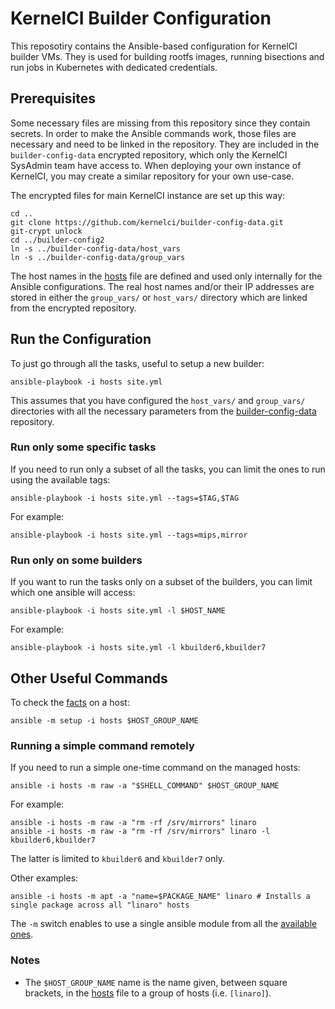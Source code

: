 # KernelCI Builder Configuration

This reposotiry contains the Ansible-based configuration for KernelCI builder
VMs.  They is used for building rootfs images, running bisections and run jobs
in Kubernetes with dedicated credentials.

## Prerequisites

Some necessary files are missing from this repository since they contain
secrets.  In order to make the Ansible commands work, those files are necessary
and need to be linked in the repository.  They are included in the
`builder-config-data` encrypted repository, which only the KernelCI SysAdmin
team have access to.  When deploying your own instance of KernelCI, you may
create a similar repository for your own use-case.

The encrypted files for main KernelCI instance are set up this way:

    cd ..
    git clone https://github.com/kernelci/builder-config-data.git
    git-crypt unlock
    cd ../builder-config2
    ln -s ../builder-config-data/host_vars
    ln -s ../builder-config-data/group_vars

The host names in the [hosts](./hosts) file are defined and used only
internally for the Ansible configurations.  The real host names and/or their IP
addresses are stored in either the `group_vars/` or `host_vars/` directory
which are linked from the encrypted repository.

## Run the Configuration

To just go through all the tasks, useful to setup a new builder:

    ansible-playbook -i hosts site.yml

This assumes that you have configured the `host_vars/` and `group_vars/`
directories with all the necessary parameters from the [builder-config-data](https://github.com/kernelci/builder-config-data) repository.

### Run only some specific tasks

If you need to run only a subset of all the tasks, you can limit the ones to run
using the available tags:

    ansible-playbook -i hosts site.yml --tags=$TAG,$TAG

For example:

    ansible-playbook -i hosts site.yml --tags=mips,mirror

### Run only on some builders

If you want to run the tasks only on a subset of the builders, you can limit
which one ansible will access:

    ansible-playbook -i hosts site.yml -l $HOST_NAME

For example:

    ansible-playbook -i hosts site.yml -l kbuilder6,kbuilder7

## Other Useful Commands

To check the [facts](http://docs.ansible.com/ansible/setup_module.html) on a host:

    ansible -m setup -i hosts $HOST_GROUP_NAME

### Running a simple command remotely

If you need to run a simple one-time command on the managed hosts:

    ansible -i hosts -m raw -a "$SHELL_COMMAND" $HOST_GROUP_NAME

For example:

    ansible -i hosts -m raw -a "rm -rf /srv/mirrors" linaro
    ansible -i hosts -m raw -a "rm -rf /srv/mirrors" linaro -l kbuilder6,kbuilder7

The latter is limited to `kbuilder6` and `kbuilder7` only.

Other examples:

    ansible -i hosts -m apt -a "name=$PACKAGE_NAME" linaro # Installs a single package across all "linaro" hosts

The `-m` switch enables to use a single ansible module from all the
[available ones](http://docs.ansible.com/ansible/list_of_all_modules.html).

### Notes

* The `$HOST_GROUP_NAME` name is the name given, between square brackets, in
the [hosts](./hosts) file to a group of hosts (i.e. `[linaro]`).
